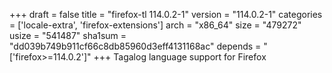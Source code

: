 +++
draft = false
title = "firefox-tl 114.0.2-1"
version = "114.0.2-1"
categories = ['locale-extra', 'firefox-extensions']
arch = "x86_64"
size = "479272"
usize = "541487"
sha1sum = "dd039b749b911cf66c8db85960d3eff4131168ac"
depends = "['firefox>=114.0.2']"
+++
Tagalog language support for Firefox